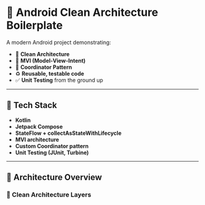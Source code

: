 # 🚀 Android Clean Architecture Boilerplate

A modern Android project demonstrating:
- 🧼 **Clean Architecture**
- 🔄 **MVI (Model-View-Intent)**
- 🧭 **Coordinator Pattern**
- ♻️ **Reusable, testable code**
- ✅ **Unit Testing** from the ground up

---

## 🔧 Tech Stack

- **Kotlin**
- **Jetpack Compose**
- **StateFlow + collectAsStateWithLifecycle**
- **MVI architecture**
- **Custom Coordinator pattern**
- **Unit Testing (JUnit, Turbine)**

---

## 🧱 Architecture Overview

### 🧼 Clean Architecture Layers